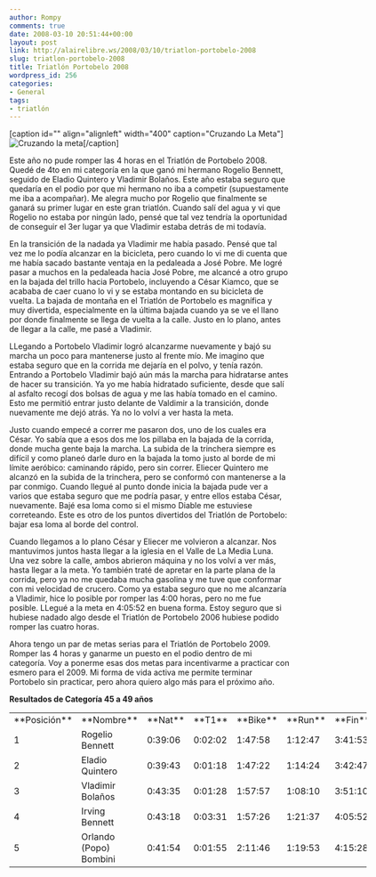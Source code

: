 ```yaml
---
author: Rompy
comments: true
date: 2008-03-10 20:51:44+00:00
layout: post
link: http://alairelibre.ws/2008/03/10/triatlon-portobelo-2008
slug: triatlon-portobelo-2008
title: Triatlón Portobelo 2008
wordpress_id: 256
categories:
- General
tags:
- triatlón
---
```


[caption id="" align="alignleft" width="400" caption="Cruzando La Meta"]![Cruzando la meta](/wp-content/uploads/portobelo2008.JPG)[/caption]

Este año no pude romper las 4 horas en el Triatlón de Portobelo 2008. Quedé de 4to en mi categoría en la que ganó mi hermano Rogelio Bennett, seguido de Eladio Quintero y Vladimir Bolaños. Este año estaba seguro que quedaría en el podio por que mi hermano no iba a competir (supuestamente me iba a acompañar). Me alegra mucho por Rogelio que finalmente se ganará su primer lugar en este gran triatlón. Cuando salí del agua y vi que Rogelio no estaba por ningún lado, pensé que tal vez tendría la oportunidad de conseguir el 3er lugar ya que Vladimir estaba detrás de mi todavía.

En la transición de la nadada ya Vladimir me había pasado. Pensé que tal vez me lo podía alcanzar en la bicicleta, pero cuando lo vi me di cuenta que me había sacado bastante ventaja en la pedaleada a José Pobre. Me logré pasar a muchos en la pedaleada hacia José Pobre, me alcancé a otro grupo en la bajada del trillo hacia Portobelo, incluyendo a César Kiamco, que se acababa de caer cuano lo vi y se estaba montando en su bicicleta de vuelta. La bajada de montaña en el Triatlón de Portobelo es magnífica y muy divertida, especialmente en la última bajada cuando ya se ve el llano por donde finalmente se llega de vuelta a la calle. Justo en lo plano, antes de llegar a la calle, me pasé a Vladimir.

LLegando a Portobelo Vladimir logró alcanzarme nuevamente y bajó su marcha un poco para mantenerse justo al frente mío. Me imagino que estaba seguro que en la corrida me dejaría en el polvo, y tenía razón. Entrando a Portobelo Vladimir bajó aún más la marcha para hidratarse antes de hacer su transición. Ya yo me había hidratado suficiente, desde que salí al asfalto recogí dos bolsas de agua y me las había tomado en el camino. Esto me permitió entrar justo delante de Valdimir a la transición, donde nuevamente me dejó atrás. Ya no lo volví a ver hasta la meta.

Justo cuando empecé a correr me pasaron dos, uno de los cuales era César. Yo sabía que a esos dos me los pillaba en la bajada de la corrida, donde mucha gente baja la marcha. La subida de la trinchera siempre es difícil y como planeó darle duro en la bajada la tomo justo al borde de mi límite aeróbico: caminando rápido, pero sin correr. Eliecer Quintero me alcanzó en la subida de la trinchera, pero se conformó con mantenerse a la par conmigo. Cuando llegué al punto donde inicia la bajada pude ver a varios que estaba seguro que me podría pasar, y entre ellos estaba César, nuevamente. Bajé esa loma como si el mismo Diable me estuviese correteando. Este es otro de los puntos divertidos del Triatlón de Portobelo: bajar esa loma al borde del control.

Cuando llegamos a lo plano César y Eliecer me volvieron a alcanzar. Nos mantuvimos juntos hasta llegar a la iglesia en el Valle de La Media Luna. Una vez sobre la calle, ambos abrieron máquina y no los volví a ver más, hasta llegar a la meta. Yo también traté de apretar en la parte plana de la corrida, pero ya no me quedaba mucha gasolina y me tuve que conformar con mi velocidad de crucero. Como ya estaba seguro que no me alcanzaría a Vladimir, hice lo posible por romper las 4:00 horas, pero no me fue posible. LLegué a la meta en 4:05:52 en buena forma. Estoy seguro que si hubiese nadado algo desde el Triatlón de Portobelo 2006 hubiese podido romper las cuatro horas.

Ahora tengo un par de metas serias para el Triatlón de Portobelo 2009. Romper las 4 horas y ganarme un puesto en el podio dentro de mi categoría. Voy a ponerme esas dos metas para incentivarme a practicar con esmero para el 2009. Mi forma de vida activa me permite terminar Portobelo sin practicar, pero ahora quiero algo más para el próximo año.

**Resultados de Categoría 45 a 49 años**
<table cellpadding="0" cellspacing="0" style="border-collapse: collapse; table-layout: fixed; width: 482pt;" border="0" width="643" > 
<tbody >
<tr style="height: 15.0pt;" height="20" >

<td width="80" style="height: 15.0pt; width: 60pt;" class="xl65" height="20" >**Posición**
</td>

<td width="163" style="width: 122pt;" >**Nombre**
</td>

<td width="80" style="width: 60pt;" >**Nat**
</td>

<td width="80" style="width: 60pt;" >**T1**
</td>

<td width="80" style="width: 60pt;" >**Bike**
</td>

<td width="80" style="width: 60pt;" >**Run**
</td>

<td width="80" style="width: 60pt;" >**Fin**
</td>
</tr>
<tr style="height: 15.0pt;" height="20" >

<td style="height: 15.0pt;" class="xl65" height="20" >1
</td>

<td >Rogelio Bennett
</td>

<td >0:39:06
</td>

<td >0:02:02
</td>

<td >1:47:58
</td>

<td >1:12:47
</td>

<td >3:41:53
</td>
</tr>
<tr style="height: 15.0pt;" height="20" >

<td style="height: 15.0pt;" class="xl65" height="20" >2
</td>

<td >Eladio Quintero
</td>

<td >0:39:43
</td>

<td >0:01:18
</td>

<td >1:47:22
</td>

<td >1:14:24
</td>

<td >3:42:47
</td>
</tr>
<tr style="height: 15.0pt;" height="20" >

<td style="height: 15.0pt;" class="xl65" height="20" >3
</td>

<td >Vladimir Bolaños
</td>

<td >0:43:35
</td>

<td >0:01:28
</td>

<td >1:57:57
</td>

<td >1:08:10
</td>

<td >3:51:10
</td>
</tr>
<tr style="height: 15.0pt;" height="20" >

<td style="height: 15.0pt;" class="xl65" height="20" >4
</td>

<td >Irving Bennett
</td>

<td >0:43:18
</td>

<td >0:03:31
</td>

<td >1:57:26
</td>

<td >1:21:37
</td>

<td >4:05:52
</td>
</tr>
<tr style="height: 15.0pt;" height="20" >

<td style="height: 15.0pt;" class="xl65" height="20" >5
</td>

<td >Orlando (Popo) Bombini
</td>

<td >0:41:54
</td>

<td >0:01:55
</td>

<td >2:11:46
</td>

<td >1:19:53
</td>

<td >4:15:28
</td>
</tr>
</tbody>
</table>
